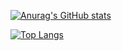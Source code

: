 [![Anurag's GitHub stats](https://github-stats-kappa.vercel.app/api?username=Kayxue&count_private=true&show_icons=true)](https://github.com/anuraghazra/github-readme-stats)

[![Top Langs](https://github-stats-kappa.vercel.app/api/top-langs/?username=Kayxue&langs_count=10)](https://github.com/anuraghazra/github-readme-stats)